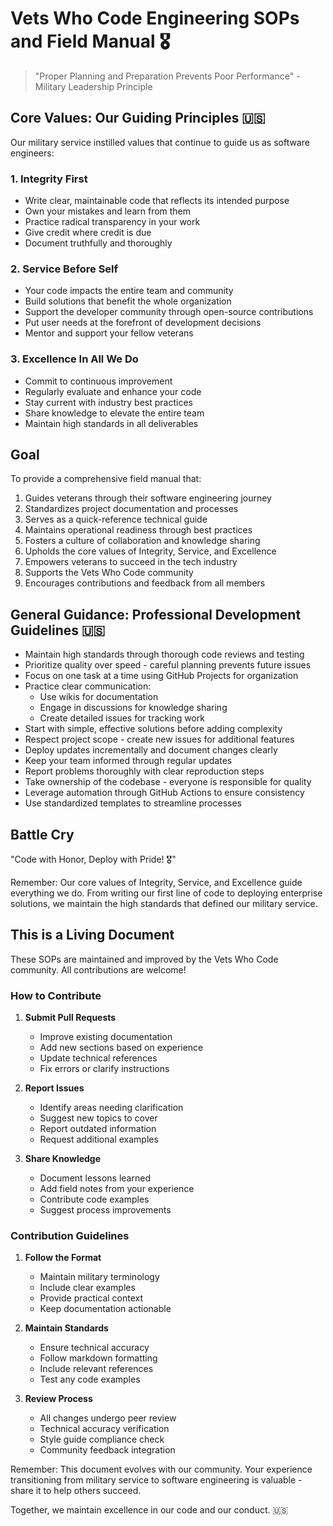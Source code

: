 # Vets Who Code Engineering SOPs and Field Manual 🎖️

> "Proper Planning and Preparation Prevents Poor Performance" - Military Leadership Principle

## Core Values: Our Guiding Principles 🇺🇸

Our military service instilled values that continue to guide us as software engineers:

### 1. Integrity First

- Write clear, maintainable code that reflects its intended purpose
- Own your mistakes and learn from them
- Practice radical transparency in your work
- Give credit where credit is due
- Document truthfully and thoroughly

### 2. Service Before Self

- Your code impacts the entire team and community
- Build solutions that benefit the whole organization
- Support the developer community through open-source contributions
- Put user needs at the forefront of development decisions
- Mentor and support your fellow veterans

### 3. Excellence In All We Do

- Commit to continuous improvement
- Regularly evaluate and enhance your code
- Stay current with industry best practices
- Share knowledge to elevate the entire team
- Maintain high standards in all deliverables

## Goal

To provide a comprehensive field manual that:

1. Guides veterans through their software engineering journey
2. Standardizes project documentation and processes
3. Serves as a quick-reference technical guide
4. Maintains operational readiness through best practices
5. Fosters a culture of collaboration and knowledge sharing
6. Upholds the core values of Integrity, Service, and Excellence
7. Empowers veterans to succeed in the tech industry
8. Supports the Vets Who Code community
9. Encourages contributions and feedback from all members

## General Guidance: Professional Development Guidelines 🇺🇸

* Maintain high standards through thorough code reviews and testing
* Prioritize quality over speed - careful planning prevents future issues
* Focus on one task at a time using GitHub Projects for organization
* Practice clear communication:
  - Use wikis for documentation
  - Engage in discussions for knowledge sharing
  - Create detailed issues for tracking work
* Start with simple, effective solutions before adding complexity
* Respect project scope - create new issues for additional features
* Deploy updates incrementally and document changes clearly
* Keep your team informed through regular updates
* Report problems thoroughly with clear reproduction steps
* Take ownership of the codebase - everyone is responsible for quality
* Leverage automation through GitHub Actions to ensure consistency
* Use standardized templates to streamline processes

## Battle Cry

"Code with Honor, Deploy with Pride! 🎖️"

Remember: Our core values of Integrity, Service, and Excellence guide everything we do. From writing our first line of code to deploying enterprise solutions, we maintain the high standards that defined our military service.

## This is a Living Document

These SOPs are maintained and improved by the Vets Who Code community. All contributions are welcome! 

### How to Contribute

1. **Submit Pull Requests**
   - Improve existing documentation
   - Add new sections based on experience
   - Update technical references
   - Fix errors or clarify instructions

2. **Report Issues**
   - Identify areas needing clarification
   - Suggest new topics to cover
   - Report outdated information
   - Request additional examples

3. **Share Knowledge**
   - Document lessons learned
   - Add field notes from your experience
   - Contribute code examples
   - Suggest process improvements

### Contribution Guidelines

1. **Follow the Format**
   - Maintain military terminology
   - Include clear examples
   - Provide practical context
   - Keep documentation actionable

2. **Maintain Standards**
   - Ensure technical accuracy
   - Follow markdown formatting
   - Include relevant references
   - Test any code examples

3. **Review Process**
   - All changes undergo peer review
   - Technical accuracy verification
   - Style guide compliance check
   - Community feedback integration

Remember: This document evolves with our community. Your experience transitioning from military service to software engineering is valuable - share it to help others succeed.

Together, we maintain excellence in our code and our conduct. 🇺🇸